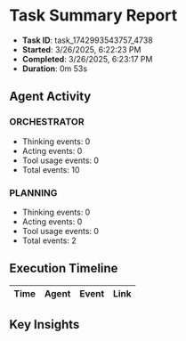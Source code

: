# Task Summary Report

- **Task ID**: task_1742993543757_4738
- **Started**: 3/26/2025, 6:22:23 PM
- **Completed**: 3/26/2025, 6:23:17 PM
- **Duration**: 0m 53s

## Agent Activity

### ORCHESTRATOR

- Thinking events: 0
- Acting events: 0
- Tool usage events: 0
- Total events: 10

### PLANNING

- Thinking events: 0
- Acting events: 0
- Tool usage events: 0
- Total events: 2

## Execution Timeline

| Time | Agent | Event | Link |
| ---- | ----- | ----- | ---- |

## Key Insights

